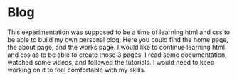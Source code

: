 
# Blog
This experimentation was supposed to be a time of learning html and css
to be able to build my own personal blog. Here you could find the home page,
the about page, and the works page. I would like to continue learning html and css
as to be able to create those 3 pages, I read some documentation, watched some videos,
and followed the tutorials. I would need to keep working on it to feel comfortable with
my skills. 